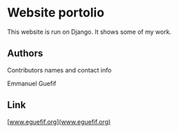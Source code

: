 # Website portolio

This website is run on Django. It shows some of my work.

## Authors

Contributors names and contact info

Emmanuel Guefif
## Link
[www.eguefif.org](www.eguefif.org)
